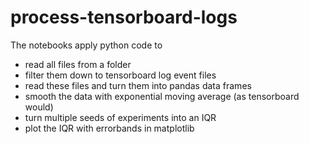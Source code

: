 # process-tensorboard-logs

The notebooks apply python code to
* read all files from a folder
* filter them down to tensorboard log event files
* read these files and turn them into pandas data frames
* smooth the data with exponential moving average (as tensorboard would)
* turn multiple seeds of experiments into an IQR
* plot the IQR with errorbands in matplotlib
